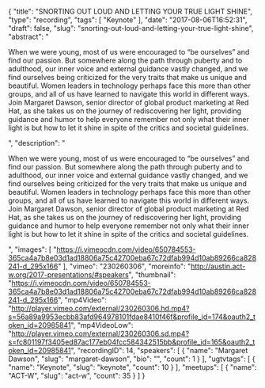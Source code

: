 {
  "title": "SNORTING OUT LOUD AND LETTING YOUR TRUE LIGHT SHINE",
  "type": "recording",
  "tags": [
    "Keynote"
  ],
  "date": "2017-08-06T16:52:31",
  "draft": false,
  "slug": "snorting-out-loud-and-letting-your-true-light-shine",
  "abstract": "<p>When we were young, most of us were encouraged to “be ourselves” and find our passion. But somewhere along the path through puberty and to adulthood, our inner voice and external guidance vastly changed, and we find ourselves being criticized for the very traits that make us unique and beautiful. Women leaders in technology perhaps face this more than other groups, and all of us have learned to navigate this world in different ways. Join Margaret Dawson, senior director of global product marketing at Red Hat, as she takes us on the journey of rediscovering her light, providing guidance and humor to help everyone remember not only what their inner light is but how to let it shine in spite of the critics and societal guidelines.</p>",
  "description": "<p>When we were young, most of us were encouraged to “be ourselves” and find our passion. But somewhere along the path through puberty and to adulthood, our inner voice and external guidance vastly changed, and we find ourselves being criticized for the very traits that make us unique and beautiful. Women leaders in technology perhaps face this more than other groups, and all of us have learned to navigate this world in different ways. Join Margaret Dawson, senior director of global product marketing at Red Hat, as she takes us on the journey of rediscovering her light, providing guidance and humor to help everyone remember not only what their inner light is but how to let it shine in spite of the critics and societal guidelines.</p>",
  "images": [
    "https://i.vimeocdn.com/video/650784553-365ca4a7b8e03d1ad18806a75c42700eba67c72dfab994d10ab89266ca828241-d_295x166"
  ],
  "vimeo": "230260306",
  "moreinfo": "http://austin.act-w.org/2017-presentations/#speakers",
  "thumbnail": "https://i.vimeocdn.com/video/650784553-365ca4a7b8e03d1ad18806a75c42700eba67c72dfab994d10ab89266ca828241-d_295x166",
  "mp4Video": "http://player.vimeo.com/external/230260306.hd.mp4?s=56a89a9953ecbb83afd964978101fdae8410f46f&profile_id=174&oauth2_token_id=20985841",
  "mp4VideoLow": "http://player.vimeo.com/external/230260306.sd.mp4?s=fc801197f3405ed87ac177eb04fcc584342515bb&profile_id=165&oauth2_token_id=20985841",
  "recordingID": 14,
  "speakers": [
    {
      "name": "Margaret Dawson",
      "slug": "margaret-dawson",
      "bio": "",
      "count": 1
    }
  ],
  "ugtvtags": [
    {
      "name": "Keynote",
      "slug": "keynote",
      "count": 10
    }
  ],
  "meetups": [
    {
      "name": "ACT-W",
      "slug": "act-w",
      "count": 35
    }
  ]
}
